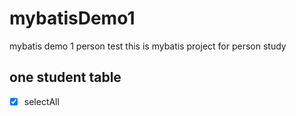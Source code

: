 # mybatisDemo1
mybatis demo 1 person test
this is mybatis project for person study
## one student table
- [x] selectAll
